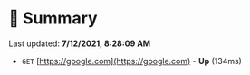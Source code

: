 # 📖 Summary
Last updated: **7/12/2021, 8:28:09 AM**

- `GET` [https://google.com](https://google.com) - **Up** (134ms)
